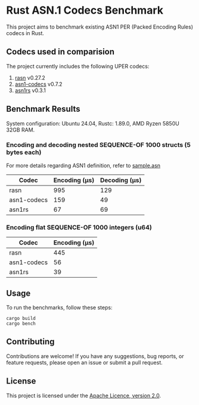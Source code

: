# Rust ASN.1 Codecs Benchmark

This project aims to benchmark existing ASN1 PER (Packed Encoding Rules) codecs in Rust.

## Codecs used in comparision

The project currently includes the following UPER codecs:

1. [rasn](https://github.com/librasn) v0.27.2
2. [asn1-codecs](https://github.com/ystero-dev/hampi) v0.7.2
3. [asn1rs](https://github.com/kellerkindt/asn1rs) v0.3.1

## Benchmark Results

System configuration: Ubuntu 24.04, Rustc: 1.89.0, AMD Ryzen 5850U 32GB RAM.

### Encoding and decoding nested SEQUENCE-OF 1000 structs (5 bytes each)

For more details regarding ASN1 definition, refer to  [sample.asn](asn/sample.asn)

| Codec        | Encoding (µs)  | Decoding (µs)  |
|--------------|----------------|----------------|
| rasn         | 995            | 129            |
| asn1-codecs  | 159            | 49             |
| asn1rs       | 67             | 69             |

### Encoding flat SEQUENCE-OF 1000 integers (u64)

| Codec        | Encoding (µs)  |
|--------------|----------------|
| rasn         | 445            |
| asn1-codecs  | 56             |
| asn1rs       | 39             |

## Usage

To run the benchmarks, follow these steps:

```
cargo build
cargo bench
```

## Contributing

Contributions are welcome! If you have any suggestions, bug reports, or feature requests, please open an issue or submit a pull request.

## License

This project is licensed under the [Apache Licence, version 2.0](LICENSE).

